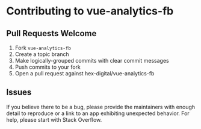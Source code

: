 # Contributing to vue-analytics-fb

## Pull Requests Welcome

1. Fork `vue-analytics-fb`
2. Create a topic branch
3. Make logically-grouped commits with clear commit messages
4. Push commits to your fork
5. Open a pull request against hex-digital/vue-analytics-fb

## Issues

If you believe there to be a bug, please provide the maintainers with enough
detail to reproduce or a link to an app exhibiting unexpected behavior. For
help, please start with Stack Overflow.
